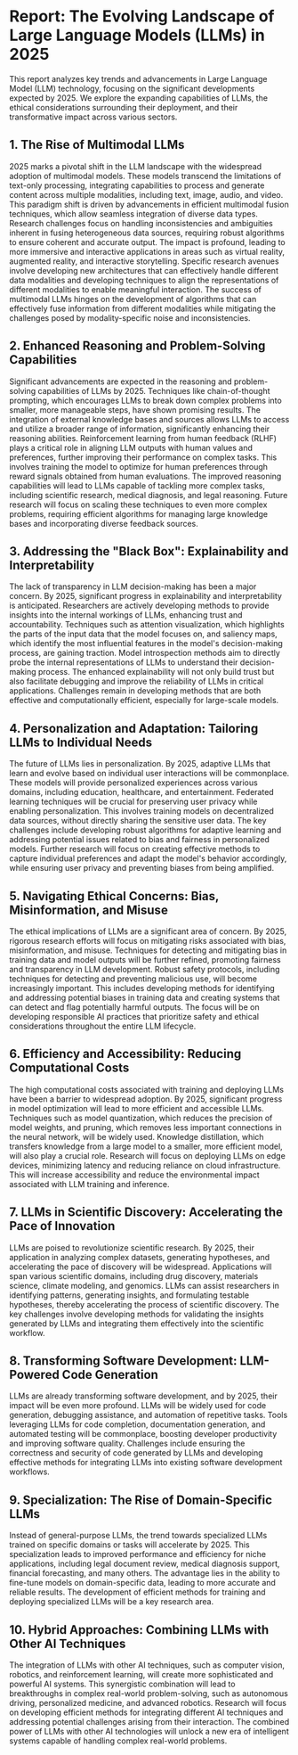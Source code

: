 # Report: The Evolving Landscape of Large Language Models (LLMs) in 2025

This report analyzes key trends and advancements in Large Language Model (LLM) technology, focusing on the significant developments expected by 2025.  We explore the expanding capabilities of LLMs, the ethical considerations surrounding their deployment, and their transformative impact across various sectors.

## 1. The Rise of Multimodal LLMs

2025 marks a pivotal shift in the LLM landscape with the widespread adoption of multimodal models.  These models transcend the limitations of text-only processing, integrating capabilities to process and generate content across multiple modalities, including text, image, audio, and video. This paradigm shift is driven by advancements in efficient multimodal fusion techniques, which allow seamless integration of diverse data types.  Research challenges focus on handling inconsistencies and ambiguities inherent in fusing heterogeneous data sources, requiring robust algorithms to ensure coherent and accurate output.  The impact is profound, leading to more immersive and interactive applications in areas such as virtual reality, augmented reality, and interactive storytelling.  Specific research avenues involve developing new architectures that can effectively handle different data modalities and developing techniques to align the representations of different modalities to enable meaningful interaction.  The success of multimodal LLMs hinges on the development of algorithms that can effectively fuse information from different modalities while mitigating the challenges posed by modality-specific noise and inconsistencies.

## 2. Enhanced Reasoning and Problem-Solving Capabilities

Significant advancements are expected in the reasoning and problem-solving capabilities of LLMs by 2025.  Techniques like chain-of-thought prompting, which encourages LLMs to break down complex problems into smaller, more manageable steps, have shown promising results.  The integration of external knowledge bases and sources allows LLMs to access and utilize a broader range of information, significantly enhancing their reasoning abilities.  Reinforcement learning from human feedback (RLHF) plays a critical role in aligning LLM outputs with human values and preferences, further improving their performance on complex tasks.  This involves training the model to optimize for human preferences through reward signals obtained from human evaluations.  The improved reasoning capabilities will lead to LLMs capable of tackling more complex tasks, including scientific research, medical diagnosis, and legal reasoning.  Future research will focus on scaling these techniques to even more complex problems, requiring efficient algorithms for managing large knowledge bases and incorporating diverse feedback sources.


## 3. Addressing the "Black Box": Explainability and Interpretability

The lack of transparency in LLM decision-making has been a major concern.  By 2025, significant progress in explainability and interpretability is anticipated.  Researchers are actively developing methods to provide insights into the internal workings of LLMs, enhancing trust and accountability. Techniques such as attention visualization, which highlights the parts of the input data that the model focuses on, and saliency maps, which identify the most influential features in the model's decision-making process, are gaining traction.  Model introspection methods aim to directly probe the internal representations of LLMs to understand their decision-making process.  The enhanced explainability will not only build trust but also facilitate debugging and improve the reliability of LLMs in critical applications.  Challenges remain in developing methods that are both effective and computationally efficient, especially for large-scale models.

## 4. Personalization and Adaptation: Tailoring LLMs to Individual Needs

The future of LLMs lies in personalization. By 2025, adaptive LLMs that learn and evolve based on individual user interactions will be commonplace.  These models will provide personalized experiences across various domains, including education, healthcare, and entertainment.  Federated learning techniques will be crucial for preserving user privacy while enabling personalization.  This involves training models on decentralized data sources, without directly sharing the sensitive user data.  The key challenges include developing robust algorithms for adaptive learning and addressing potential issues related to bias and fairness in personalized models.  Further research will focus on creating effective methods to capture individual preferences and adapt the model's behavior accordingly, while ensuring user privacy and preventing biases from being amplified.

## 5. Navigating Ethical Concerns: Bias, Misinformation, and Misuse

The ethical implications of LLMs are a significant area of concern.  By 2025, rigorous research efforts will focus on mitigating risks associated with bias, misinformation, and misuse.  Techniques for detecting and mitigating bias in training data and model outputs will be further refined, promoting fairness and transparency in LLM development.  Robust safety protocols, including techniques for detecting and preventing malicious use, will become increasingly important.  This includes developing methods for identifying and addressing potential biases in training data and creating systems that can detect and flag potentially harmful outputs.  The focus will be on developing responsible AI practices that prioritize safety and ethical considerations throughout the entire LLM lifecycle.

## 6. Efficiency and Accessibility: Reducing Computational Costs

The high computational costs associated with training and deploying LLMs have been a barrier to widespread adoption. By 2025, significant progress in model optimization will lead to more efficient and accessible LLMs. Techniques such as model quantization, which reduces the precision of model weights, and pruning, which removes less important connections in the neural network, will be widely used.  Knowledge distillation, which transfers knowledge from a large model to a smaller, more efficient model, will also play a crucial role.  Research will focus on deploying LLMs on edge devices, minimizing latency and reducing reliance on cloud infrastructure.   This will increase accessibility and reduce the environmental impact associated with LLM training and inference.

## 7. LLMs in Scientific Discovery: Accelerating the Pace of Innovation

LLMs are poised to revolutionize scientific research. By 2025, their application in analyzing complex datasets, generating hypotheses, and accelerating the pace of discovery will be widespread.  Applications will span various scientific domains, including drug discovery, materials science, climate modeling, and genomics.  LLMs can assist researchers in identifying patterns, generating insights, and formulating testable hypotheses, thereby accelerating the process of scientific discovery.  The key challenges involve developing methods for validating the insights generated by LLMs and integrating them effectively into the scientific workflow.

## 8. Transforming Software Development: LLM-Powered Code Generation

LLMs are already transforming software development, and by 2025, their impact will be even more profound.  LLMs will be widely used for code generation, debugging assistance, and automation of repetitive tasks.  Tools leveraging LLMs for code completion, documentation generation, and automated testing will be commonplace, boosting developer productivity and improving software quality.  Challenges include ensuring the correctness and security of code generated by LLMs and developing effective methods for integrating LLMs into existing software development workflows.

## 9. Specialization: The Rise of Domain-Specific LLMs

Instead of general-purpose LLMs, the trend towards specialized LLMs trained on specific domains or tasks will accelerate by 2025.  This specialization leads to improved performance and efficiency for niche applications, including legal document review, medical diagnosis support, financial forecasting, and many others.  The advantage lies in the ability to fine-tune models on domain-specific data, leading to more accurate and reliable results.  The development of efficient methods for training and deploying specialized LLMs will be a key research area.

## 10. Hybrid Approaches: Combining LLMs with Other AI Techniques

The integration of LLMs with other AI techniques, such as computer vision, robotics, and reinforcement learning, will create more sophisticated and powerful AI systems.  This synergistic combination will lead to breakthroughs in complex real-world problem-solving, such as autonomous driving, personalized medicine, and advanced robotics.  Research will focus on developing efficient methods for integrating different AI techniques and addressing potential challenges arising from their interaction.  The combined power of LLMs with other AI technologies will unlock a new era of intelligent systems capable of handling complex real-world problems.